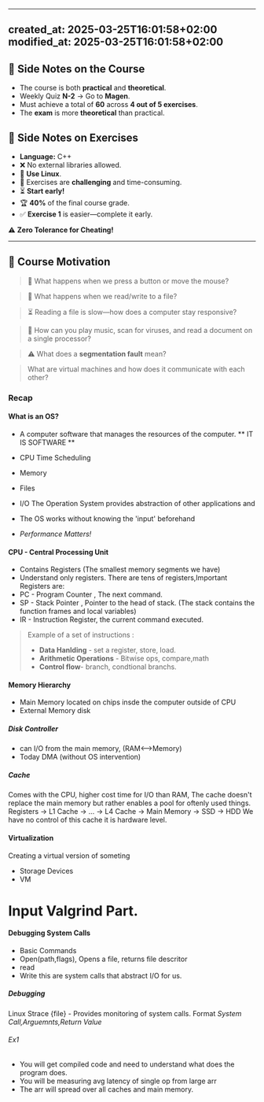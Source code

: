 
---
created_at: 2025-03-25T16:01:58+02:00  
modified_at: 2025-03-25T16:01:58+02:00  
---

## 📌 Side Notes on the Course
- The course is both **practical** and **theoretical**.
- Weekly Quiz **N-2** → Go to **Magen**.
- Must achieve a total of **60** across **4 out of 5 exercises**.
- The **exam** is more **theoretical** than practical.

## 📝 Side Notes on Exercises
- **Language:** C++
- ❌ No external libraries allowed.
- 🐧 **Use Linux**.
- 🚀 Exercises are **challenging** and time-consuming.
- ⏳ **Start early!**
- 🏆 **40%** of the final course grade.
- ✅ **Exercise 1** is easier—complete it early.

⚠ **Zero Tolerance for Cheating!**

---

## 🎯 Course Motivation
> 🔘 What happens when we press a button or move the mouse?

> 📂 What happens when we read/write to a file?

> ⏳ Reading a file is slow—how does a computer stay responsive?

> 🎵 How can you play music, scan for viruses, and read a document on a single processor?

> ⚠ What does a **segmentation fault** mean?

> What are virtual machines and how does it communicate with each other?

### Recap 
#### What is an OS?
- A computer software that manages the resources of the computer.
** IT IS SOFTWARE **
- CPU Time Scheduling
- Memory
- Files
- I/O
The Operation System provides abstraction of other applications and

- The OS works without knowing the 'input' beforehand
- *Performance Matters!*
#### CPU - Central Processing Unit
- Contains Registers (The smallest memory segments we have)
- Understand only registers.
There are tens of registers,Important Registers are:
- PC - Program Counter , The next command.
- SP - Stack Pointer , Pointer to the head of stack.
(The stack contains the function frames and local variables)
- IR - Instruction Register, the current command executed.
> Example of a set of instructions :
> - **Data Hanlding** - set a register, store, load.
> - **Arithmetic Operations** - Bitwise ops, compare,math
> - **Control flow**- branch, condtional branchs.

#### Memory Hierarchy 
- Main Memory located on chips insde the computer outside of CPU
- External Memory disk
##### Disk Controller
- can I/O from the main memory, (RAM<-->Memory)
- Today DMA (without OS intervention)
##### Cache 
Comes with the CPU, higher cost time for I/O than RAM, 
The cache doesn't replace the main memory but rather enables a pool for oftenly used things.
Registers -> L1 Cache -> ... -> L4 Cache -> Main Memory -> SSD -> HDD
We have no control of this cache it is hardware level.

#### Virtualization
Creating a virtual version of someting 
- Storage Devices
- VM

# Input Valgrind Part.



#### Debugging System Calls
- Basic Commands 
- Open(path,flags), Opens a file, returns file descritor
- read
- Write
this are system calls that abstract I/O for us.
##### Debugging
Linux Strace {file} -  Provides monitoring of system calls.
Format *System Call,Arguemnts,Return Value*

###### Ex1
- You will get compiled code and need to understand what does the program does.
- You will be measuring avg latency of single op from large arr
- The arr will spread over all caches and main memory.


